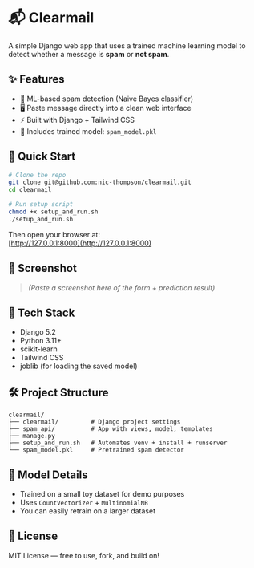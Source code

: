 # 📬 Clearmail

A simple Django web app that uses a trained machine learning model to detect whether a message is **spam** or **not spam**.

## ✨ Features

- 🧠 ML-based spam detection (Naive Bayes classifier)
- 🖥️ Paste message directly into a clean web interface
- ⚡ Built with Django + Tailwind CSS
- 🧪 Includes trained model: `spam_model.pkl`

## 🚀 Quick Start

```bash
# Clone the repo
git clone git@github.com:nic-thompson/clearmail.git
cd clearmail

# Run setup script
chmod +x setup_and_run.sh
./setup_and_run.sh
```

Then open your browser at:  
[http://127.0.0.1:8000](http://127.0.0.1:8000)

## 📸 Screenshot

> _(Paste a screenshot here of the form + prediction result)_

## 🧠 Tech Stack

- Django 5.2
- Python 3.11+
- scikit-learn
- Tailwind CSS
- joblib (for loading the saved model)

## 🛠 Project Structure

```
clearmail/
├── clearmail/         # Django project settings
├── spam_api/          # App with views, model, templates
├── manage.py
├── setup_and_run.sh   # Automates venv + install + runserver
└── spam_model.pkl     # Pretrained spam detector
```

## 🧪 Model Details

- Trained on a small toy dataset for demo purposes
- Uses `CountVectorizer` + `MultinomialNB`
- You can easily retrain on a larger dataset

## 📄 License

MIT License — free to use, fork, and build on!

